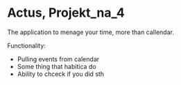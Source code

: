 # Actus, Projekt_na_4
 The application to menage your time, more than callendar. 

Functionality:
+ Pulling events from calendar
+ Some thing that habitica do
+ Ability to chceck if you did sth 

 